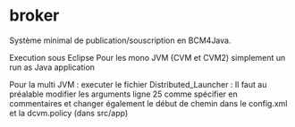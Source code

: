 # broker

Système minimal de publication/souscription en BCM4Java.

Execution sous Eclipse
Pour les mono JVM (CVM et CVM2) simplement un run as Java application

Pour la multi JVM :
executer le fichier Distributed_Launcher : Il faut au préalable modifier les arguments ligne 25 comme spécifier en commentaires
et changer également le début de chemin dans le config.xml et la dcvm.policy (dans src/app)
